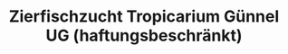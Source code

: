 ---
title: "Zierfischzucht Tropicarium Günnel UG (haftungsbeschränkt)"
url: /zwickau/zierfischzucht-tropicarium-guennel-ug-haftungsbeschraenkt/
shop: Tiere
---
